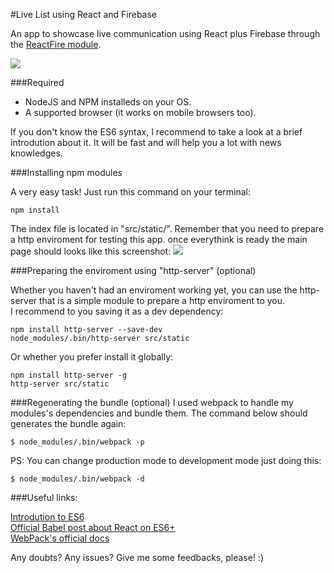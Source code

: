 #Live List using React and Firebase

An app to showcase live communication using React plus Firebase through the [ReactFire module](https://github.com/firebase/reactfire).

<img src="https://github.com/ViniciusTavares/LiveListWithReactAndFirebase/blob/master/src/static/img/logo.png" />

###Required

* NodeJS and NPM installeds on your OS.
* A supported browser (it works on mobile browsers too).

If you don't know the ES6 syntax, I recommend to take a look at a brief introdution about it. It will be fast and will help you a lot with news knowledges.  

###Installing npm modules

A very easy task! Just run this command on your terminal:
```
npm install
```

The index file is located in "src/static/". Remember that you need to prepare a http enviroment for testing this app. once everythink is ready the main page should looks like this screenshot:
<img src="https://github.com/ViniciusTavares/LiveListWithReactAndFirebase/blob/master/src/static/img/sample.png" />

###Preparing the enviroment using "http-server" (optional)

Whether you haven't had an enviroment working yet, you can use the http-server that is a simple module to prepare a http enviroment to you.  
I recommend to you saving it as a dev dependency:
```
npm install http-server --save-dev
node_modules/.bin/http-server src/static
```

Or whether you prefer install it globally:
```
npm install http-server -g
http-server src/static
```

###Regenerating the bundle (optional)
I used webpack to handle my modules's dependencies and bundle them. The command below should generates the bundle again:
```
$ node_modules/.bin/webpack -p
```
PS: You can change production mode to development mode just doing this:
```
$ node_modules/.bin/webpack -d
```

###Useful links:

[Introdution to ES6](https://learn.co/lessons/introduction-to-es6)  
[Official Babel post about React on ES6+](https://babeljs.io/blog/2015/06/07/react-on-es6-plus)  
[WebPack's official docs](https://webpack.github.io/)  

Any doubts? Any issues? Give me some feedbacks, please! :)
